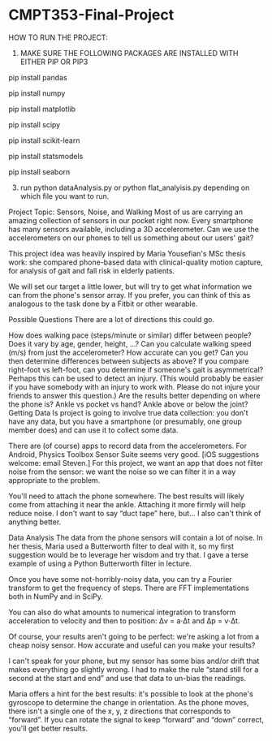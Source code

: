 # CMPT353-Final-Project
HOW TO RUN THE PROJECT:
1) MAKE SURE THE FOLLOWING PACKAGES ARE INSTALLED WITH EITHER PIP OR PIP3

pip install pandas

pip install numpy

pip install matplotlib

pip install scipy

pip install scikit-learn

pip install statsmodels

pip install seaborn

3) run python dataAnalysis.py or python flat_analyisis.py depending on which file you want to run.
   
Project Topic: Sensors, Noise, and Walking
Most of us are carrying an amazing collection of sensors in our pocket right now. Every smartphone has many sensors available, including a 3D accelerometer. Can we use the accelerometers on our phones to tell us something about our users' gait?

This project idea was heavily inspired by Maria Yousefian's MSc thesis work: she compared phone-based data with clinical-quality motion capture, for analysis of gait and fall risk in elderly patients.

We will set our target a little lower, but will try to get what information we can from the phone's sensor array. If you prefer, you can think of this as analogous to the task done by a Fitbit or other wearable.

Possible Questions
There are a lot of directions this could go.

How does walking pace (steps/minute or similar) differ between people? Does it vary by age, gender, height, …?
Can you calculate walking speed (m/s) from just the accelerometer? How accurate can you get? Can you then determine differences between subjects as above?
If you compare right-foot vs left-foot, can you determine if someone's gait is asymmetrical? Perhaps this can be used to detect an injury. (This would probably be easier if you have somebody with an injury to work with. Please do not injure your friends to answer this question.)
Are the results better depending on where the phone is? Ankle vs pocket vs hand? Ankle above or below the joint?
Getting Data
Is project is going to involve true data collection: you don't have any data, but you have a smartphone (or presumably, one group member does) and can use it to collect some data.

There are (of course) apps to record data from the accelerometers. For Android, Physics Toolbox Sensor Suite seems very good. [iOS suggestions welcome: email Steven.] For this project, we want an app that does not filter noise from the sensor: we want the noise so we can filter it in a way appropriate to the problem.

You'll need to attach the phone somewhere. The best results will likely come from attaching it near the ankle. Attaching it more firmly will help reduce noise. I don't want to say “duct tape” here, but… I also can't think of anything better.

Data Analysis
The data from the phone sensors will contain a lot of noise. In her thesis, Maria used a Butterworth filter to deal with it, so my first suggestion would be to leverage her wisdom and try that. I gave a terse example of using a Python Butterworth filter in lecture.

Once you have some not-horribly-noisy data, you can try a Fourier transform to get the frequency of steps. There are FFT implementations both in NumPy and in SciPy.

You can also do what amounts to numerical integration to transform acceleration to velocity and then to position: Δv = a⋅Δt and Δp = v⋅Δt.

Of course, your results aren't going to be perfect: we're asking a lot from a cheap noisy sensor. How accurate and useful can you make your results?

I can't speak for your phone, but my sensor has some bias and/or drift that makes everything go slightly wrong. I had to make the rule “stand still for a second at the start and end” and use that data to un-bias the readings.

Maria offers a hint for the best results: it's possible to look at the phone's gyroscope to determine the change in orientation. As the phone moves, there isn't a single one of the x, y, z directions that corresponds to “forward”. If you can rotate the signal to keep “forward” and “down” correct, you'll get better results.
